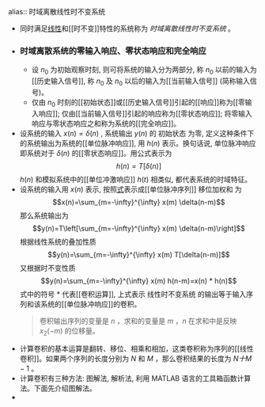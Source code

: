 alias:: 时域离散线性时不变系统

- 同时满足[线性]([[线性系统]])和[[时不变]]特性的系统称为 *时域离散线性时不变系统* 。
- ### 时域离散系统的零输入响应、零状态响应和完全响应
	- 设  $n_{0}$  为初始观察时刻, 则可将系统的输入分为两部分, 称  $n_{0}$  以前的输入为[[历史输入信号]], 称  $n_{0}$  及  $n_{0}$  以后的输入为[[当前输入信号]] (简称输入信号)。
	- 仅由  $n_{0}$  时刻的[[初始状态]]或[[历史输入信号]]引起的[[响应]]称为[[零输入响应]]; 
	  仅由[[当前输入信号]]引起的响应称为[[零状态响应]]; 
	  将零输入响应与零状态响应之和称为系统的[[完全响应]]。
- 设系统的输入  $x(n)=\delta(n)$ , 系统输出  $y(n)$  的 初始状态 为零, 定义这种条件下的系统输出为系统的[[单位脉冲响应]], 用  $h(n)$  表示。换句话说, 单位脉冲响应即系统对于  $\delta(n)$  的[[零状态响应]]。用公式表示为
  $$h(n)=T[\delta(n)]$$
  $h(n)$  和模拟系统中的[[单位冲激响应]]  $h(t)$  相类似, 都代表系统的时域特征。
- 设系统的输入用  $x(n)$  表示, 按照[式](((65cc2452-44cb-42e9-9a6c-29dfff886abf)))表示成[[单位脉冲序列]] 移位加权和 为
  $$x(n)=\sum_{m=-\infty}^{\infty} x(m) \delta(n-m)$$
  那么系统输出为
  $$y(n)=T\left[\sum_{m=-\infty}^{\infty} x(m) \delta(n-m)\right]$$
  根据线性系统的叠加性质
  $$y(n)=\sum_{m=-\infty}^{\infty} x(m) T[\delta(n-m)]$$
  又根据时不变性质
  $$y(n)=\sum_{m=-\infty}^{\infty} x(m) h(n-m)=x(n) * h(n)$$
  式中的符号 $*$ 代表[[卷积运算]], 上式表示 线性时不变系统 的输出等于输入序列和该系统的[[单位脉冲响应]]的卷积。
  > 卷积输出序列的变量是 $n$ ，求和的变量是 $m$ ，$n$ 在求和中是反映 $x_2(-m)$ 的位移量。
- 计算卷积的基本运算是翻转、移位、相乘和相加，这类卷积称为序列的[[线性卷积]]。如果两个序列的长度分别为 $N$ 和 $M$ ，那么卷积结果的长度为 $N十M-1$ 。
- 计算卷积有三种方法: 图解法, 解析法, 利用 MATLAB 语言的工具箱函数计算法。下面先介绍图解法。
-